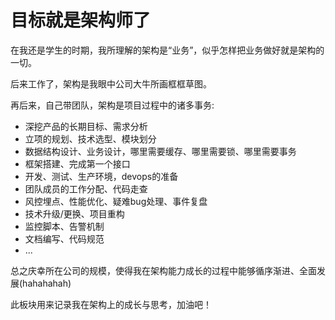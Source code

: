 # 目标就是架构师了

在我还是学生的时期，我所理解的架构是“业务”，似乎怎样把业务做好就是架构的一切。

后来工作了，架构是我眼中公司大牛所画框框草图。

再后来，自己带团队，架构是项目过程中的诸多事务: 

- 深挖产品的长期目标、需求分析
- 立项的规划、技术选型、模块划分
- 数据结构设计、业务设计，哪里需要缓存、哪里需要锁、哪里需要事务 
- 框架搭建、完成第一个接口
- 开发、测试、生产环境，devops的准备
- 团队成员的工作分配、代码走查
- 风控埋点、性能优化、疑难bug处理、事件复盘
- 技术升级/更换、项目重构
- 监控脚本、告警机制
- 文档编写、代码规范
- ... 

总之庆幸所在公司的规模，使得我在架构能力成长的过程中能够循序渐进、全面发展(hahahahah)

此板块用来记录我在架构上的成长与思考，加油吧！

